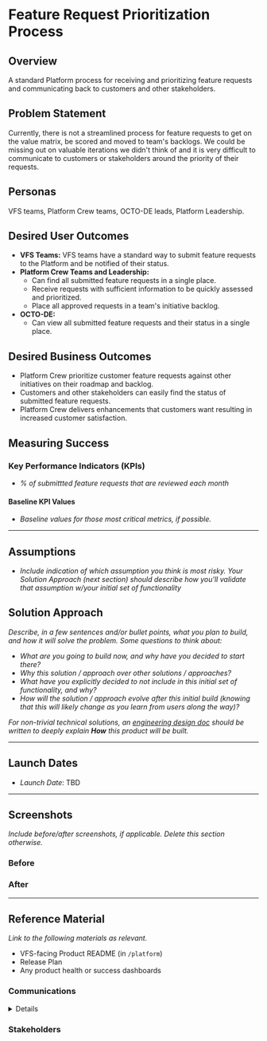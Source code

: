 # Feature Request Prioritization Process

## Overview

A standard Platform process for receiving and prioritizing feature requests and communicating back to customers and other stakeholders.

## Problem Statement

Currently, there is not a streamlined process for feature requests to get on the value matrix, be scored and moved to team's backlogs. We could be missing out on valuable iterations we didn't think of and it is very difficult to communicate to customers or stakeholders around the priority of their requests.

## Personas

VFS teams, Platform Crew teams, OCTO-DE leads, Platform Leadership.

## Desired User Outcomes 
- **VFS Teams:** VFS teams have a standard way to submit feature requests to the Platform and be notified of their status.
- **Platform Crew Teams and Leadership:** 
  - Can find all submitted feature requests in a single place.
  - Receive requests with sufficient information to be quickly assessed and prioritized.
  - Place all approved requests in a team's initiative backlog.
- **OCTO-DE:**
  - Can view all submitted feature requests and their status in a single place.
  
## Desired Business Outcomes 
- Platform Crew prioritize customer feature requests against other initiatives on their roadmap and backlog.
- Customers and other stakeholders can easily find the status of submitted feature requests.
- Platform Crew delivers enhancements that customers want resulting in increased customer satisfaction.

## Measuring Success

### Key Performance Indicators (KPIs)

- *% of submittted feature requests that are reviewed each month*

#### Baseline KPI Values

- *Baseline values for those most critical metrics, if possible.*

------

## Assumptions

- *Include indication of which assumption you think is most risky. Your Solution Approach (next section) should describe how you'll validate that assumption w/your initial set of functionality*

## Solution Approach

*Describe, in a few sentences and/or bullet points, what you plan to build, and how it will solve the problem. Some questions to think about:*

- *What are you going to build now, and why have you decided to start there?*
- *Why this solution / approach over other solutions / approaches?*
- *What have you explicitly decided to not include in this initial set of functionality, and why?*
- *How will the solution / approach evolve after this initial build (knowing that this will likely change as you learn from users along the way)?*

*For non-trivial technical solutions, an [engineering design doc](https://github.com/department-of-veterans-affairs/va.gov-team/tree/master/platform/engineering/design-docs) should be written to deeply explain **How** this product will be built.*

------

## Launch Dates

- *Launch Date*: TBD

------

## Screenshots

*Include before/after screenshots, if applicable. Delete this section otherwise.*

### Before

### After

------

## Reference Material

*Link to the following materials as relevant.*

- VFS-facing Product README (in `/platform`)
- Release Plan
- Any product health or success dashboards

### Communications

<details style="box-sizing: border-box; display: block; margin-top: 0px; margin-bottom: 16px;"></details>

### Stakeholders
